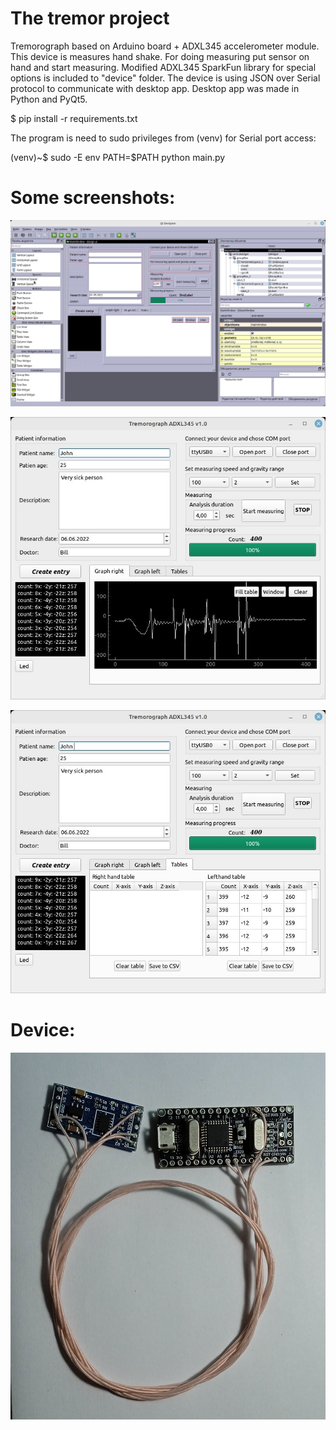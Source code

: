# The tremor project
Tremorograph based on Arduino board + ADXL345 accelerometer module.
This device is measures hand shake. For doing measuring put sensor on hand and start measuring.
Modified ADXL345 SparkFun library for special options is included to "device" folder.
The device is using JSON over Serial protocol to communicate with desktop app.
Desktop app was made in Python and PyQt5.

$ pip install -r requirements.txt

The program is need to sudo privileges from (venv) for Serial port access:

(venv)~$ sudo -E env PATH=$PATH python main.py

# Some screenshots:

![Alt text](https://github.com/idramm25/tremor/blob/main/Images/qtdesigner.jpg?raw=true "Optional title")

![Alt text](https://github.com/idramm25/tremor/blob/main/Images/mainWindow.jpg?raw=true "Optional title")

![Alt text](https://github.com/idramm25/tremor/blob/main/Images/mainWindow1.jpg?raw=true "Optional title")

# Device:
![Alt text](https://github.com/idramm25/tremor/blob/main/Images/device.jpg?raw=true "Optional title")

